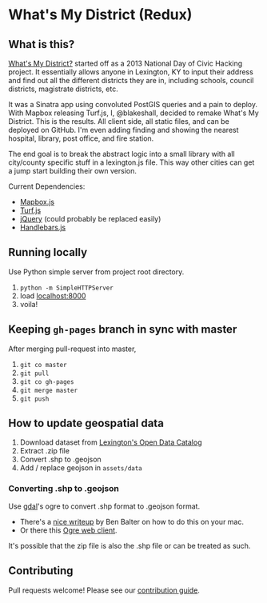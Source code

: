 # What's My District (Redux)

## What is this?

[What's My District?](http://www.whatsmydistrict.org) started off as a 2013 National
Day of Civic Hacking project. It essentially allows anyone in Lexington, KY to
input their address and find out all the different districts they are in,
including schools, council districts, magistrate districts, etc.


It was a Sinatra app using convoluted PostGIS queries and a pain to deploy.
With Mapbox releasing Turf.js, I, @blakeshall, decided to remake What's My District. This
is the results. All client side, all static files, and can be
deployed on GitHub. I'm even adding finding and showing the nearest
hospital, library, post office, and fire station.

The end goal is to break the abstract logic into a small
library with all city/county specific stuff in a lexington.js file. This
way other cities can get a jump start building their own version.

Current Dependencies:

- [Mapbox.js](https://www.mapbox.com/mapbox.js/api/v2.1.5/)
- [Turf.js](http://turfjs.org/)
- [jQuery](https://jquery.com/) (could probably be replaced easily)
- [Handlebars.js](http://handlebarsjs.com/)

## Running locally

Use Python simple server from project root directory.

1. `python -m SimpleHTTPServer`
1. load [localhost:8000](http://localhost:8000)
1. voila!

## Keeping `gh-pages` branch in sync with master

After merging pull-request into master,

1. `git co master`
1. `git pull`
1. `git co gh-pages`
1. `git merge master`
1. `git push`

## How to update geospatial data

1. Download dataset from [Lexington's Open Data Catalog](http://data.lexingtonky.gov)
1. Extract .zip file
1. Convert .shp to .geojson
1. Add / replace geojson in `assets/data`

### Converting .shp to .geojson

Use [gdal](http://www.gdal.org/)'s ogre to convert .shp format to .geojson format.

- There's a [nice writeup](http://ben.balter.com/2013/06/26/how-to-convert-shapefiles-to-geojson-for-use-on-github/) by Ben Balter on how to do this on your mac.
- Or there this [Ogre web client](http://ogre.adc4gis.com/).

It's possible that the zip file is also the .shp file or can be treated as such.

## Contributing

Pull requests welcome! Please see our [contribution guide](CONTRIBUTING.md).
